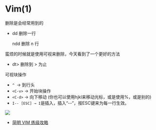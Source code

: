 <!-- ---
title: Vim(1)
date: 2018/9/2
tag:
	- 编程
	- Vim
--- -->
#  Vim(1)
删除是会经常用到的

- dd	删除一行 

	 ndd	删除 n 行

蛮烦的时候就是使用可视来删除，今天看到了一个更好的方法

- dt>	 删除到 > 为止

可视块操作

- `^ `→ 到行头
- `<C-v>` → 开始块操作
- `<C-d>` → 向下移动 (你也可以使用hjkl来移动光标，或是使用%，或是别的)
- `I-- [ESC] → I`是插入，插入“--”，按ESC键来为每一行生效。

![](http://yannesposito.com/Scratch/img/blog/Learn-Vim-Progressively/rectangular-blocks.gif)

- [简明 VIM 练级攻略](https://coolshell.cn/articles/5426.html)
